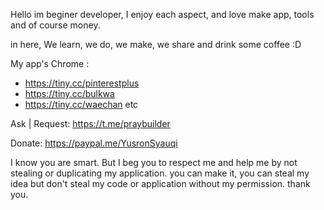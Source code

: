 Hello im beginer developer,
I enjoy each aspect, and love make app, tools and of course money.

in here,
We learn, we do, we make, we share and drink some coffee :D

My app's Chrome :
- https://tiny.cc/pinterestplus
- https://tiny.cc/bulkwa
- https://tiny.cc/waechan
etc 

Ask | Request:
https://t.me/praybuilder

Donate:
https://paypal.me/YusronSyauqi

I know you are smart. But I beg you to respect me and help me by not stealing or duplicating my application.
you can make it, you can steal my idea but don't steal my code or application without my permission.
thank you.
